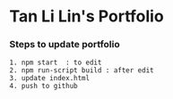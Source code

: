 # Tan Li Lin's Portfolio

### Steps to update portfolio

```
1. npm start  : to edit
2. npm run-script build : after edit
3. update index.html
4. push to github
```
